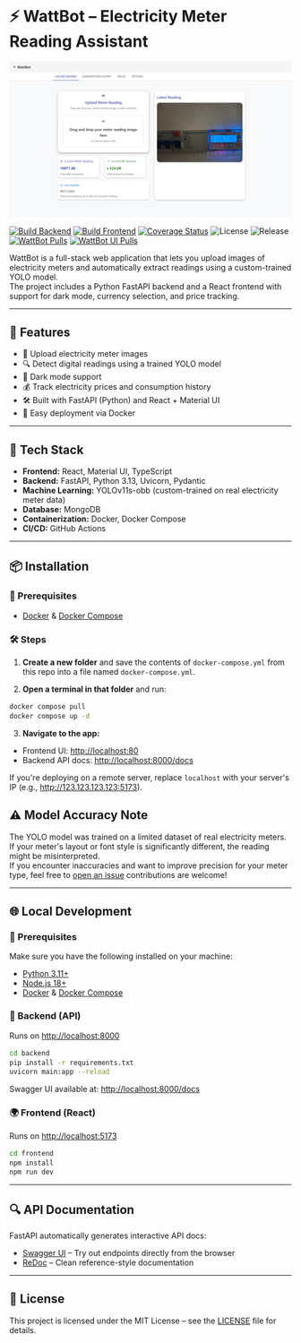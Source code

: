 # ⚡️ WattBot – Electricity Meter Reading Assistant

![Upload UI](screenshots/upload-ui.png)

[![Build Backend](https://img.shields.io/github/actions/workflow/status/NirKli/WattBot/build-backend.yml?branch=main&label=Backend%20Build&style=flat-square)](https://github.com/NirKli/WattBot/actions/workflows/build-backend.yml)
[![Build Frontend](https://img.shields.io/github/actions/workflow/status/NirKli/WattBot/build-frontend.yml?branch=main&label=Frontend%20Build&style=flat-square)](https://github.com/NirKli/WattBot/actions/workflows/build-frontend.yml)
[![Coverage Status](https://coveralls.io/repos/github/NirKli/WattBot/badge.svg?branch=main)](https://coveralls.io/github/NirKli/WattBot?branch=main)
![License](https://img.shields.io/github/license/NirKli/WattBot?style=flat-square)
![Release](https://img.shields.io/github/v/release/NirKli/WattBot?style=flat-square)
[![WattBot Pulls](https://img.shields.io/docker/pulls/nirkli/wattbot?label=WattBot%20Pulls&style=flat-square)](https://hub.docker.com/r/nirkli/wattbot)
[![WattBot UI Pulls](https://img.shields.io/docker/pulls/nirkli/wattbot-ui?label=WattBot%20UI%20Pulls&style=flat-square)](https://hub.docker.com/r/nirkli/wattbot-ui)


WattBot is a full-stack web application that lets you upload images of electricity meters and automatically extract
readings using a custom-trained YOLO model.  
The project includes a Python FastAPI backend and a React frontend with support for dark mode, currency selection, and
price tracking.

---

## 🚀 Features

- 📸 Upload electricity meter images
- 🔍 Detect digital readings using a trained YOLO model
- 🌙 Dark mode support
- 💰 Track electricity prices and consumption history
- 🛠 Built with FastAPI (Python) and React + Material UI
- 🐳 Easy deployment via Docker

---

## 🧠 Tech Stack

- **Frontend:** React, Material UI, TypeScript
- **Backend:** FastAPI, Python 3.13, Uvicorn, Pydantic
- **Machine Learning:** YOLOv11s-obb (custom-trained on real electricity meter data)
- **Database:** MongoDB
- **Containerization:** Docker, Docker Compose
- **CI/CD:** GitHub Actions

---

## 📦 Installation

### 🔧 Prerequisites
- [Docker](https://www.docker.com/) & [Docker Compose](https://docs.docker.com/compose/install/)

### 🛠️ Steps

1. **Create a new folder** and save the contents of `docker-compose.yml` from this repo into a file named
   `docker-compose.yml`.

2. **Open a terminal in that folder** and run:

```bash
docker compose pull
docker compose up -d
```

3. **Navigate to the app:**

- Frontend UI: [http://localhost:80](http://localhost:80)
- Backend API docs: [http://localhost:8000/docs](http://localhost:8000/docs)

If you're deploying on a remote server, replace `localhost` with your server's IP (e.g., http://123.123.123.123:5173).


## ⚠️ Model Accuracy Note

The YOLO model was trained on a limited dataset of real electricity meters. If your meter's layout or font style is significantly different, the reading might be misinterpreted.  
If you encounter inaccuracies and want to improve precision for your meter type, feel free to [open an issue](https://github.com/NirKli/WattBot/issues) contributions are welcome!

---

## 🌐 Local Development

### 🔧 Prerequisites

Make sure you have the following installed on your machine:

- [Python 3.11+](https://www.python.org/downloads/)
- [Node.js 18+](https://nodejs.org/)
- [Docker](https://www.docker.com/) & [Docker Compose](https://docs.docker.com/compose/)

### 🧠 Backend (API)

Runs on [http://localhost:8000](http://localhost:8000)

```bash
cd backend
pip install -r requirements.txt
uvicorn main:app --reload
```

Swagger UI available at: [http://localhost:8000/docs](http://localhost:8000/docs)

### 🌍 Frontend (React)

Runs on [http://localhost:5173](http://localhost:5173)

```bash
cd frontend
npm install
npm run dev
```

---

## 🔍 API Documentation

FastAPI automatically generates interactive API docs:

- [Swagger UI](http://localhost:8000/docs) – Try out endpoints directly from the browser
- [ReDoc](http://localhost:8000/redoc) – Clean reference-style documentation

---

## 📄 License

This project is licensed under the MIT License – see the [LICENSE](./LICENSE) file for details.
